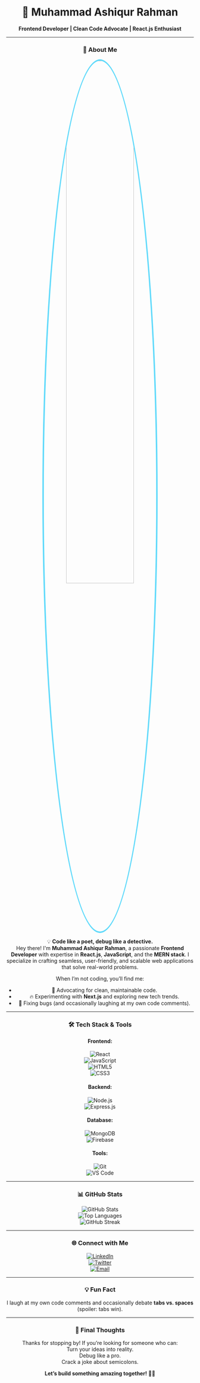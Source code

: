 <div align="center">

# 🚀 **Muhammad Ashiqur Rahman**  
**Frontend Developer | Clean Code Advocate | React.js Enthusiast**  

---

### 👋 **About Me**  
<img src="https://media.giphy.com/media/qgQUggAC3Pfv687qPC/giphy.gif" width="60%" style="border-radius: 50%; border: 4px solid #61DAFB;"/>  

💡 **Code like a poet, debug like a detective.**  
Hey there! I'm **Muhammad Ashiqur Rahman**, a passionate **Frontend Developer** with expertise in **React.js**, **JavaScript**, and the **MERN stack**. I specialize in crafting seamless, user-friendly, and scalable web applications that solve real-world problems.  

When I’m not coding, you’ll find me:  
- 🎯 Advocating for clean, maintainable code.  
- 🔥 Experimenting with **Next.js** and exploring new tech trends.  
- 🐞 Fixing bugs (and occasionally laughing at my own code comments).  

---

### 🛠️ **Tech Stack & Tools**  
#### **Frontend:**  
![React](https://img.shields.io/badge/React-20232A?style=for-the-badge&logo=react&logoColor=61DAFB&labelColor=20232A&color=61DAFB&animation=spin)  
![JavaScript](https://img.shields.io/badge/JavaScript-F7DF1E?style=for-the-badge&logo=javascript&logoColor=black&labelColor=F7DF1E&color=black&animation=bounce)  
![HTML5](https://img.shields.io/badge/HTML5-E34F26?style=for-the-badge&logo=html5&logoColor=white&labelColor=E34F26&color=white&animation=flash)  
![CSS3](https://img.shields.io/badge/CSS3-1572B6?style=for-the-badge&logo=css3&logoColor=white&labelColor=1572B6&color=white&animation=glow)  

#### **Backend:**  
![Node.js](https://img.shields.io/badge/Node.js-339933?style=for-the-badge&logo=node.js&logoColor=white&labelColor=339933&color=white&animation=spin)  
![Express.js](https://img.shields.io/badge/Express.js-000000?style=for-the-badge&logo=express&logoColor=white&labelColor=000000&color=white&animation=bounce)  

#### **Database:**  
![MongoDB](https://img.shields.io/badge/MongoDB-47A248?style=for-the-badge&logo=mongodb&logoColor=white&labelColor=47A248&color=white&animation=flash)  
![Firebase](https://img.shields.io/badge/Firebase-FFCA28?style=for-the-badge&logo=firebase&logoColor=black&labelColor=FFCA28&color=black&animation=glow)  

#### **Tools:**  
![Git](https://img.shields.io/badge/Git-F05032?style=for-the-badge&logo=git&logoColor=white&labelColor=F05032&color=white&animation=spin)  
![VS Code](https://img.shields.io/badge/VS_Code-007ACC?style=for-the-badge&logo=visual-studio-code&logoColor=white&labelColor=007ACC&color=white&animation=bounce)  

---

### 📊 **GitHub Stats**  
![GitHub Stats](https://github-readme-stats.vercel.app/api?username=yourusername&show_icons=true&theme=radical)  
![Top Languages](https://github-readme-stats.vercel.app/api/top-langs/?username=yourusername&layout=compact&theme=radical)  
![GitHub Streak](https://github-readme-streak-stats.herokuapp.com/?user=yourusername&theme=radical)  

---

### 🌐 **Connect with Me**  
[![LinkedIn](https://img.shields.io/badge/LinkedIn-0077B5?style=for-the-badge&logo=linkedin&logoColor=white&labelColor=0077B5&color=white&animation=glow)](https://www.linkedin.com/in/yourusername)  
[![Twitter](https://img.shields.io/badge/Twitter-1DA1F2?style=for-the-badge&logo=twitter&logoColor=white&labelColor=1DA1F2&color=white&animation=flash)](https://twitter.com/yourusername)  
[![Email](https://img.shields.io/badge/Email-D14836?style=for-the-badge&logo=gmail&logoColor=white&labelColor=D14836&color=white&animation=spin)](mailto:youremail@example.com)  

---

### 💡 **Fun Fact**  
I laugh at my own code comments and occasionally debate **tabs vs. spaces** (spoiler: tabs win).  

---

### 🎉 **Final Thoughts**  
Thanks for stopping by! If you’re looking for someone who can:  
 Turn your ideas into reality.  
 Debug like a pro.  
 Crack a joke about semicolons.  

**Let’s build something amazing together!** 🚀🔥  

</div>

